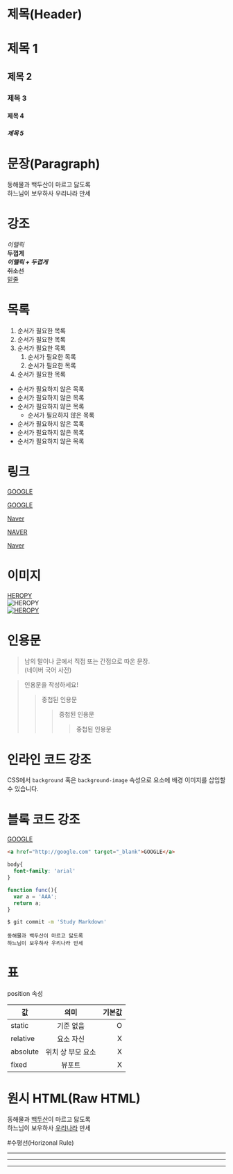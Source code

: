 # 제목(Header)

# 제목 1
## 제목 2
### 제목 3
#### 제목 4
##### 제목 5


# 문장(Paragraph)
동해물과 백두산이 마르고 닳도록  
하느님이 보우하사 우리나라 만세

# 강조
_이텔릭_  
**두껍게**  
**_이텔릭 + 두껍게_**  
~~취소선~~  
<u>밑줄</u>

# 목록
1. 순서가 필요한 목록
1. 순서가 필요한 목록
1. 순서가 필요한 목록
    1. 순서가 필요한 목록
    1. 순서가 필요한 목록
1. 순서가 필요한 목록

- 순서가 필요하지 않은 목록
- 순서가 필요하지 않은 목록
- 순서가 필요하지 않은 목록
    - 순서가 필요하지 않은 목록
- 순서가 필요하지 않은 목록
- 순서가 필요하지 않은 목록
- 순서가 필요하지 않은 목록

  
# 링크
<a href="http://google.com">GOOGLE</a>

[GOOGLE](http://google.com)

<a href="http://naver.com" title="Naver로 이동!">Naver</a>

[NAVER](http://naver.com "Naver로 이동!")

<a href="http://naver.com" title="Naver로 이동!" target="_blank">Naver</a>


# 이미지
[HEROPY](https://heropy.blog/css/images/logo.png)  
![HEROPY](https://heropy.blog/css/images/logo.png)  
[![HEROPY](https://heropy.blog/css/images/logo.png)](htt://heropy.blog)


# 인용문

> 남의 말이나 글에서 직접 또는 간접으로 따온 문장.  
> (네이버 국어 사전)

> 인용문을 작성하세요!
>> 중첩된 인용문
>>> 중첩된 인용문
>>>> 중첩된 인용문


# 인라인 코드 강조
CSS에서 `background` 혹은
`background-image` 속성으로 요소에 배경 이미지를 삽입할 수 있습니다.

# 블록 코드 강조
<a href="http://google.com" target="_blank">GOOGLE</a>
```html
<a href="http://google.com" target="_blank">GOOGLE</a>
```

```css
body{
  font-family: 'arial'
}
```

```javascript
function func(){
  var a = 'AAA';
  return a;
}
```

```bash
$ git commit -m 'Study Markdown'
```

```plaintext
동해물과 백두산이 마르고 닳도록  
하느님이 보우하사 우리나라 만세
```

# 표

position 속성

값 | 의미 | 기본값  
--|:--:|--:
static | 기준 없음 | O
relative | 요소 자신 | X
absolute | 위치 상 부모 요소 | X
fixed | 뷰포트 | X

# 원시 HTML(Raw HTML)
동해물과 <u>백두산</u>이 마르고 닳도록<br>
하느님이 보우하사 <span style="text-decoration: underline;">우리나라</span> 만세

#수평선(Horizonal Rule)

---
***
___